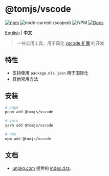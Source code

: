 # @tomjs/vscode

[![npm](https://img.shields.io/npm/v/@tomjs/vscode)](https://www.npmjs.com/package/@tomjs/vscode) ![node-current (scoped)](https://img.shields.io/node/v/@tomjs/vscode) ![NPM](https://img.shields.io/npm/l/@tomjs/vscode) [![Docs](https://img.shields.io/badge/API-unpkg-orange)](https://www.unpkg.com/browse/@tomjs/vscode/dist/index.d.ts)

[English](./README.md) | **中文**

> 一些实用工具，用于简化 [vscode 扩展](https://marketplace.visualstudio.com/VSCode) 的开发

## 特性

- 支持使用 `package.nls.json` 用于国际化
- 其他常用方法

## 安装

```bash
# pnpm
pnpm add @tomjs/vscode

# yarn
yarn add @tomjs/vscode

# npm
npm add @tomjs/vscode
```

## 文档

- [unpkg.com](https://www.unpkg.com/) 提供的 [index.d.ts](https://www.unpkg.com/browse/@tomjs/vscode/dist/index.d.ts).
